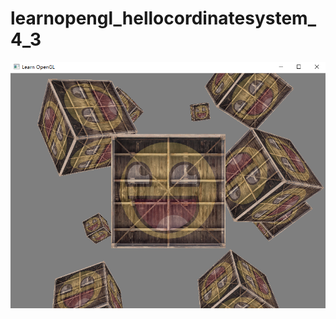 # learnopengl_hellocordinatesystem_4_3

![image](https://github.com/mrshen/learnopengl_hellocordinatesystem_4_3/raw/master/res_images/example.png)
